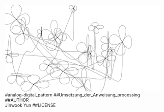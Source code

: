 ![image](screenshot.png)  
#analog-digital_pattern 
##Umsetzung_der_Anweisung_processing
##AUTHOR  
Jinwook Yun
##LICENSE  
